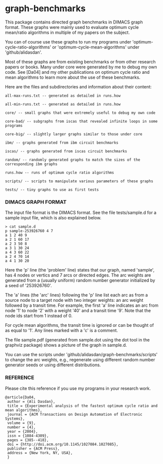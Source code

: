 graph-benchmarks
================

This package contains directed graph benchmarks in DIMACS graph
format. These graphs were mainly used to evaluate optimum cycle
mean/ratio algorithms in multiple of my papers on the subject.

You can of course use these graphs to run my programs under
'optimum-cycle-ratio-algorithms' or 'optimum-cycle-mean-algorithms'
under 'github/alidasdan'.

Most of these graphs are from existing benchmarks or from other
research papers or books. Many under core were generated by me to
debug my own code. See [Da04] and my other publications on optimum
cycle ratio and mean algorithms to learn more about the use of these
benchmarks.

Here are the files and subdirectories and information about their content:

```
all-max-runs.txt -- generated as detailed in runs.how

all-min-runs.txt -- generated as detailed in runs.how

core/ -- small graphs that were extremely useful to debug my own code

core-bad/ -- subgraphs from iscas that revealed infinite loops in some programs

core-big/ -- slightly larger graphs similar to those under core

ibm/ -- graphs generated from ibm circuit benchmarks

iscas/ -- graphs generated from iscas circuit benchmarks

random/ -- randomly generated graphs to match the sizes of the corresponding ibm graphs

runs.how -- runs of optimum cycle ratio algorithms

scripts/ -- scripts to manipulate various parameters of these graphs

tests/ -- tiny graphs to use as first tests
```

### DIMACS GRAPH FORMAT

The input file format is the DIMACS format. See the file
tests/sample.d for a sample input file, which is also explained below.

```
> cat sample.d
p sample-253926760 4 7
a 1 2 40 9
a 2 1 60 17
a 2 3 50 8
a 3 1 30 24
a 4 3 60 22
a 2 4 70 14
a 4 1 30 20
```

Here the 'p' line (the 'problem' line) states that our graph, named
'sample', has 4 nodes or vertics and 7 arcs or directed edges. The arc
weights are generated from a (usually uniform) random number generator
initialized by a seed of '253926760'.

The 'a' lines (the 'arc' lines) following the 'p' line list each arc
as from a source node to a target node with two integer weights: an
arc weight followed by a transit time. For example, the first 'a' line
indicates an arc from node '1' to node '2' with a weight '40' and a
transit time '9'. Note that the node ids start from 1 instead of 0.

For cycle mean algorithms, the transit time is ignored or can be
thought of as equal to '1'. Any lines marked with a 'c' is a comment.

The file sample.pdf (generated from sample.dot using the dot tool in
the graphviz package) shows a picture of the graph in sample.d.

You can use the scripts under
'github/alidasdan/graph-benchmarks/scripts' to change the arc weights,
e.g., regenerate using different random number generator seeds or
using different distributions.

### REFERENCE

Please cite this reference if you use my programs in your research
work.

```
@article{Da04,
 author = {Ali Dasdan},
 title = {Experimental analysis of the fastest optimum cycle ratio and mean algorithms},
 journal = {ACM Transactions on Design Automation of Electronic Systems},
 volume = {9},
 number = {4},
 year = {2004},
 issn = {1084-4309},
 pages = {385--418},
 doi = {http://doi.acm.org/10.1145/1027084.1027085},
 publisher = {ACM Press},
 address = {New York, NY, USA},
 }
```
